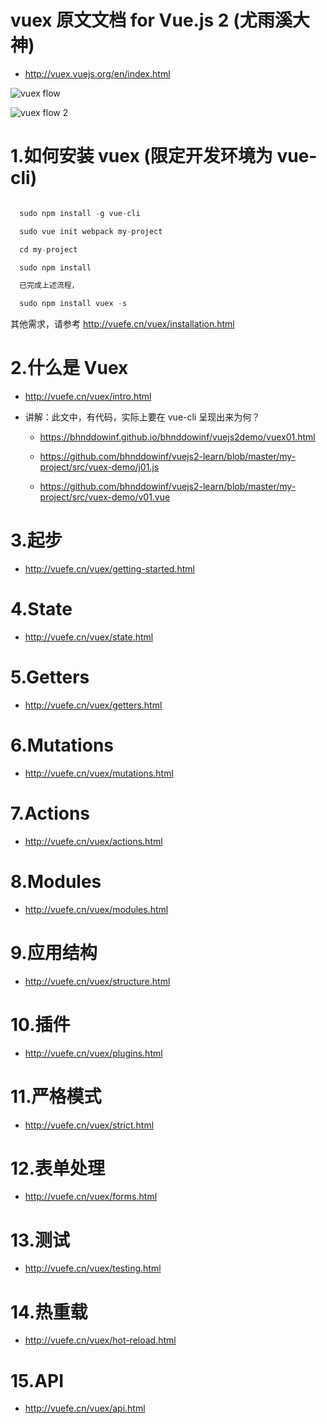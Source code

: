 
# vuex 原文文档 for Vue.js 2 (尤雨溪大神)

-  http://vuex.vuejs.org/en/index.html

![vuex flow](http://vuefe.cn/vuex/images/flow.png)

![vuex flow 2](http://vuefe.cn/vuex/images/vuex.png)

# 1.如何安装 vuex (限定开发环境为 vue-cli)

``` js

  sudo npm install -g vue-cli

  sudo vue init webpack my-project

  cd my-project

  sudo npm install

  已完成上述流程，

  sudo npm install vuex -s

```

  其他需求，请参考 http://vuefe.cn/vuex/installation.html

# 2.什么是 Vuex

- http://vuefe.cn/vuex/intro.html

- 讲解：此文中，有代码，实际上要在 vue-cli 呈现出来为何？

    - https://bhnddowinf.github.io/bhnddowinf/vuejs2demo/vuex01.html

    - https://github.com/bhnddowinf/vuejs2-learn/blob/master/my-project/src/vuex-demo/j01.js

    - https://github.com/bhnddowinf/vuejs2-learn/blob/master/my-project/src/vuex-demo/v01.vue

# 3.起步

-  http://vuefe.cn/vuex/getting-started.html

# 4.State

-  http://vuefe.cn/vuex/state.html

# 5.Getters

 - http://vuefe.cn/vuex/getters.html

# 6.Mutations

 - http://vuefe.cn/vuex/mutations.html

# 7.Actions

-  http://vuefe.cn/vuex/actions.html

# 8.Modules

-  http://vuefe.cn/vuex/modules.html

# 9.应用结构

-  http://vuefe.cn/vuex/structure.html

# 10.插件

-  http://vuefe.cn/vuex/plugins.html

# 11.严格模式

-  http://vuefe.cn/vuex/strict.html

# 12.表单处理

-  http://vuefe.cn/vuex/forms.html

# 13.测试

-  http://vuefe.cn/vuex/testing.html

# 14.热重载

-  http://vuefe.cn/vuex/hot-reload.html

# 15.API

-  http://vuefe.cn/vuex/api.html
